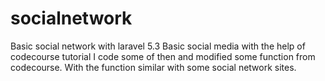 # socialnetwork
Basic social network with laravel 5.3
Basic social media with the help of codecourse tutorial
I code some of then and modified some function from codecourse.
With the function similar with some social network sites.
